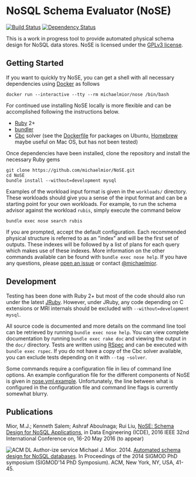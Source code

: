 # NoSQL Schema Evaluator (NoSE)

[![Build Status](https://travis-ci.org/michaelmior/NoSE.svg?branch=master)](https://travis-ci.org/michaelmior/NoSE)
[![Dependency Status](https://gemnasium.com/michaelmior/NoSE.svg)](https://gemnasium.com/michaelmior/NoSE)

This is a work in progress tool to provide automated physical schema design for NoSQL data stores.
NoSE is licensed under the [GPLv3 license](LICENSE.md).

## Getting Started

If you want to quickly try NoSE, you can get a shell with all necessary dependencies using [Docker](https://www.docker.com/) as follows

    docker run --interactive --tty --rm michaelmior/nose /bin/bash

For continued use installing NoSE locally is more flexible and can be accomplished following the instructions below.

 * [Ruby](https://www.ruby-lang.org/) 2+
 * [bundler](http://bundler.io/)
 * [Cbc](https://projects.coin-or.org/Cbc) solver (see the [Dockerfile](Dockerfile) for packages on Ubuntu, [Homebrew](https://github.com/coin-or-tools/homebrew-coinor) maybe useful on Mac OS, but has not been tested)

Once dependencies have been installed, clone the repository and install the necessary Ruby gems

    git clone https://github.com/michaelmior/NoSE.git
    cd NoSE
    bundle install --without=development mysql

Examples of the workload input format is given in the `workloads/` directory.
These workloads should give you a sense of the input format and can be a starting point for your own workloads.
For example, to run the schema advisor against the workload `rubis`, simply execute the command below

    bundle exec nose search rubis

If you are prompted, accept the default configuration.
Each recommended physical structure is referred to as an "index" and will be the first set of outputs.
These indexes will be followed by a list of plans for each query which makes use of these indexes.
More information on the other commands available can be found with `bundle exec nose help`.
If you have any questions, please [open an issue](https://github.com/michaelmior/NoSE/issues/new) or contact [@michaelmior](https://github.com/michaelmior/).

## Development

Testing has been done with Ruby 2+ but most of the code should also run under the latest [JRuby](http://jruby.org/).
However, under JRuby, any code depending on C extensions or MRI internals should be excluded with `--without=development mysql`.

All source code is documented and more details on the command line tool can be retrieved by running `bundle exec nose help`.
You can view complete documentation by running `bundle exec rake doc` and viewing the output in the `doc/` directory.
Tests are written using [RSpec](http://rspec.info/) and can be executed with `bundle exec rspec`.
If you do not have a copy of the Cbc solver available, you can exclude tests depending on it with `--tag ~solver`.

Some commands require a configuration file in lieu of command line options.
An example configuration file for the different components of NoSE is given in [nose.yml.example](nose.yml.example).
Unfortunately, the line between what is configured in the configuration file and command line flags is currently somewhat blurry.

## Publications

Mior, M.J.; Kenneth Salem; Ashraf Aboulnaga; Rui Liu, [NoSE: Schema Design for NoSQL Applications](https://www.researchgate.net/publication/296485511_NoSE_Schema_Design_for_NoSQL_Applications), in Data Engineering (ICDE), 2016 IEEE 32nd International Conference on, 16-20 May 2016 (to appear)

![ACM DL Author-ize service](http://dl.acm.org/images/oa.gif) Michael J. Mior. 2014. [Automated schema design for NoSQL databases](http://dl.acm.org/authorize?N71145). In Proceedings of the 2014 SIGMOD PhD symposium (SIGMOD'14 PhD Symposium). ACM, New York, NY, USA, 41-45.
